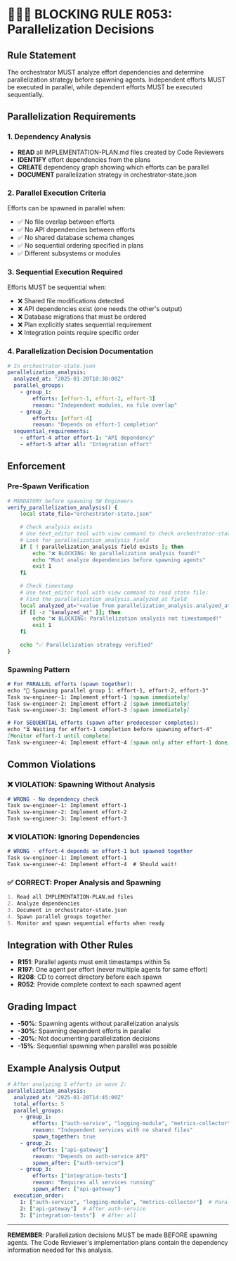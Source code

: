# 🚨🚨🚨 BLOCKING RULE R053: Parallelization Decisions

## Rule Statement
The orchestrator MUST analyze effort dependencies and determine parallelization strategy before spawning agents. Independent efforts MUST be executed in parallel, while dependent efforts MUST be executed sequentially.

## Parallelization Requirements

### 1. Dependency Analysis
- **READ** all IMPLEMENTATION-PLAN.md files created by Code Reviewers
- **IDENTIFY** effort dependencies from the plans
- **CREATE** dependency graph showing which efforts can be parallel
- **DOCUMENT** parallelization strategy in orchestrator-state.json

### 2. Parallel Execution Criteria
Efforts can be spawned in parallel when:
- ✅ No file overlap between efforts
- ✅ No API dependencies between efforts
- ✅ No shared database schema changes
- ✅ No sequential ordering specified in plans
- ✅ Different subsystems or modules

### 3. Sequential Execution Required
Efforts MUST be sequential when:
- ❌ Shared file modifications detected
- ❌ API dependencies exist (one needs the other's output)
- ❌ Database migrations that must be ordered
- ❌ Plan explicitly states sequential requirement
- ❌ Integration points require specific order

### 4. Parallelization Decision Documentation
```yaml
# In orchestrator-state.json
parallelization_analysis:
  analyzed_at: "2025-01-20T10:30:00Z"
  parallel_groups:
    - group_1:
        efforts: [effort-1, effort-2, effort-3]
        reason: "Independent modules, no file overlap"
    - group_2:
        efforts: [effort-4]
        reason: "Depends on effort-1 completion"
  sequential_requirements:
    - effort-4 after effort-1: "API dependency"
    - effort-5 after all: "Integration effort"
```

## Enforcement

### Pre-Spawn Verification
```bash
# MANDATORY before spawning SW Engineers
verify_parallelization_analysis() {
    local state_file="orchestrator-state.json"
    
    # Check analysis exists
    # Use text_editor tool with view command to check orchestrator-state.json:
    # Look for parallelization_analysis field
    if [ ! parallelization_analysis field exists ]; then
        echo "❌ BLOCKING: No parallelization analysis found!"
        echo "Must analyze dependencies before spawning agents"
        exit 1
    fi
    
    # Check timestamp
    # Use text_editor tool with view command to read state file:
    # Find the parallelization_analysis.analyzed_at field
    local analyzed_at="<value from parallelization_analysis.analyzed_at>"
    if [[ -z "$analyzed_at" ]]; then
        echo "❌ BLOCKING: Parallelization analysis not timestamped!"
        exit 1
    fi
    
    echo "✅ Parallelization strategy verified"
}
```

### Spawning Pattern
```markdown
# For PARALLEL efforts (spawn together):
echo "🚀 Spawning parallel group 1: effort-1, effort-2, effort-3"
Task sw-engineer-1: Implement effort-1 [spawn immediately]
Task sw-engineer-2: Implement effort-2 [spawn immediately]  
Task sw-engineer-3: Implement effort-3 [spawn immediately]

# For SEQUENTIAL efforts (spawn after predecessor completes):
echo "⏳ Waiting for effort-1 completion before spawning effort-4"
[Monitor effort-1 until complete]
Task sw-engineer-4: Implement effort-4 [spawn only after effort-1 done]
```

## Common Violations

### ❌ VIOLATION: Spawning Without Analysis
```markdown
# WRONG - No dependency check
Task sw-engineer-1: Implement effort-1
Task sw-engineer-2: Implement effort-2
Task sw-engineer-3: Implement effort-3
```

### ❌ VIOLATION: Ignoring Dependencies
```markdown
# WRONG - effort-4 depends on effort-1 but spawned together
Task sw-engineer-1: Implement effort-1
Task sw-engineer-4: Implement effort-4  # Should wait!
```

### ✅ CORRECT: Proper Analysis and Spawning
```markdown
1. Read all IMPLEMENTATION-PLAN.md files
2. Analyze dependencies
3. Document in orchestrator-state.json
4. Spawn parallel groups together
5. Monitor and spawn sequential efforts when ready
```

## Integration with Other Rules

- **R151**: Parallel agents must emit timestamps within 5s
- **R197**: One agent per effort (never multiple agents for same effort)
- **R208**: CD to correct directory before each spawn
- **R052**: Provide complete context to each spawned agent

## Grading Impact

- **-50%**: Spawning agents without parallelization analysis
- **-30%**: Spawning dependent efforts in parallel
- **-20%**: Not documenting parallelization decisions
- **-15%**: Sequential spawning when parallel was possible

## Example Analysis Output

```yaml
# After analyzing 5 efforts in wave 2:
parallelization_analysis:
  analyzed_at: "2025-01-20T14:45:00Z"
  total_efforts: 5
  parallel_groups:
    - group_1:
        efforts: ["auth-service", "logging-module", "metrics-collector"]
        reason: "Independent services with no shared files"
        spawn_together: true
    - group_2:  
        efforts: ["api-gateway"]
        reason: "Depends on auth-service API"
        spawn_after: ["auth-service"]
    - group_3:
        efforts: ["integration-tests"]
        reason: "Requires all services running"
        spawn_after: ["api-gateway"]
  execution_order:
    1: ["auth-service", "logging-module", "metrics-collector"]  # Parallel
    2: ["api-gateway"]  # After auth-service
    3: ["integration-tests"]  # After all
```

---

**REMEMBER**: Parallelization decisions MUST be made BEFORE spawning agents. The Code Reviewer's implementation plans contain the dependency information needed for this analysis.